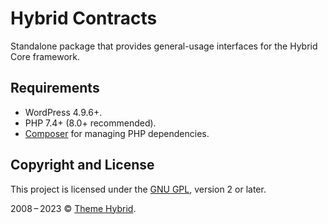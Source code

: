 # Hybrid Contracts

Standalone package that provides general-usage interfaces for the Hybrid Core framework.

## Requirements

* WordPress 4.9.6+.
* PHP 7.4+ (8.0+ recommended).
* [Composer](https://getcomposer.org/) for managing PHP dependencies.

## Copyright and License

This project is licensed under the [GNU GPL](https://www.gnu.org/licenses/old-licenses/gpl-2.0.html), version 2 or later.

2008&thinsp;&ndash;&thinsp;2023 &copy; [Theme Hybrid](https://themehybrid.com).
